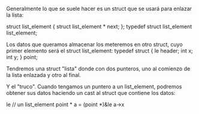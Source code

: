 Generalmente lo que se suele hacer es un struct que se usará para enlazar la lista:

struct list_element {
  struct list_element * next;
};
typedef struct list_element list_element;


Los datos que queramos almacenar los meteremos en otro struct, cuyo primer elemento será el struct list_element:
typedef struct {
  le header;
  int x;
  int y;
} point;


Tendremos una struct "lista" donde con dos punteros, uno al comienzo de la lista enlazada y otro al final.

Y el "truco".
Cuando tengamos un puntero a un list_element, podremos obtener sus datos haciendo un cast al struct que contiene los datos:

le // un list_element
point * a = (point *)&le
a->x
